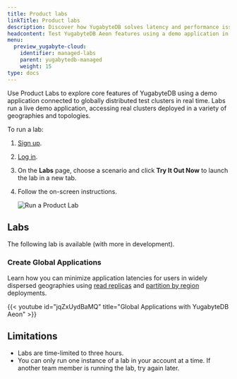 ```yaml
---
title: Product labs
linkTitle: Product labs
description: Discover how YugabyteDB solves latency and performance issues.
headcontent: Test YugabyteDB Aeon features using a demo application in real time
menu:
  preview_yugabyte-cloud:
    identifier: managed-labs
    parent: yugabytedb-managed
    weight: 15
type: docs
---
```


Use Product Labs to explore core features of YugabyteDB using a demo application connected to globally distributed test clusters in real time. Labs run a live demo application, accessing real clusters deployed in a variety of geographies and topologies.

To run a lab:

1. [Sign up](https://cloud.yugabyte.com/signup?utm_medium=direct&utm_source=docs&utm_campaign=YBM_signup).
1. [Log in](https://cloud.yugabyte.com/login).
1. On the **Labs** page, choose a scenario and click **Try It Out Now** to launch the lab in a new tab.
1. Follow the on-screen instructions.

    ![Run a Product Lab](/images/yb-cloud/managed-lab.png)

## Labs

The following lab is available (with more in development).

### Create Global Applications

Learn how you can minimize application latencies for users in widely dispersed geographies using [read replicas](../cloud-basics/create-clusters-topology/#read-replicas) and [partition by region](../cloud-basics/create-clusters-topology/#partition-by-region) deployments.

{{< youtube id="jqZxUydBaMQ" title="Global Applications with YugabyteDB Aeon" >}}

## Limitations

- Labs are time-limited to three hours.
- You can only run one instance of a lab in your account at a time. If another team member is running the lab, try again later.
